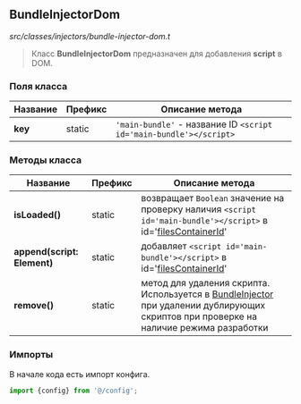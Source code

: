 ## BundleInjectorDom

_src/classes/injectors/bundle-injector-dom.t_

> Класс **BundleInjectorDom** предназначен для добавления **script** в DOM.

### Поля класса

| Название      | Префикс | Описание метода                                                    |
|---------------|---------|--------------------------------------------------------------------|
| **key**       | static  | `'main-bundle'` - название ID `<script id='main-bundle'></script>` |

### Методы класса

| Название                    | Префикс | Описание метода                                                                                                                                            |
|-----------------------------|---------|------------------------------------------------------------------------------------------------------------------------------------------------------------|
| **isLoaded()**              | static  | возвращает `Boolean` значение на проверку наличия `<script id='main-bundle'></script>` в id='[filesContainerId](../CONFIG.md)'                             |
| **append(script: Element)** | static  | добавляет `<script id='main-bundle'></script>` в id='[filesContainerId](../CONFIG.md)'                                                                     |
| **remove()**                | static  | метод для удаления скрипта. Используется в [BundleInjector](BUNDLEINJECTOR.md) при удалении дублирующих скриптов при проверке на наличие режима разработки |


### Импорты

В начале кода есть импорт конфига.

```ts
import {config} from '@/config';
```
